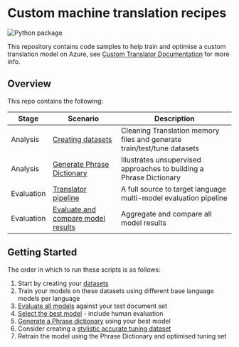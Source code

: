 # Custom machine translation recipes

![Python package](https://github.com/shanepeckham/custom-machine-translation-recipes/workflows/Python%20package/badge.svg?branch=master)

This repository contains code samples to help train and optimise a custom translation model on Azure,
see [Custom Translator Documentation](https://docs.microsoft.com/en-us/azure/cognitive-services/translator/custom-translator/overview)
for more info.

## Overview
This repo contains the following:

| Stage | Scenario | Description |
| -------- | ----------- | ------|
| Analysis | [Creating datasets](Analysis/Translation_Memory_to_datasets.ipynb) | Cleaning Translation memory files and generate train/test/tune datasets
| Analysis | [Generate Phrase Dictionary](Analysis/Phrase_Dictionary/README.md) | Illustrates unsupervised approaches to building a Phrase Dictionary
| Evaluation | [Translator pipeline](Evaluation/README.md) | A full source to target language multi-model evaluation pipeline
| Evaluation | [Evaluate and compare model results](Evaluation/Evaluate_Results.ipynb) | Aggregate and compare all model results

## Getting Started

The order in which to run these scripts is as follows:

1) Start by creating your [datasets](Analysis/Translation_Memory_to_datasets.ipynb)
2) Train your models on these datasets using different base language models per language
3) [Evaluate all models](Evaluation/README.md) against your test document set
4) [Select the best model](Evaluation/Evaluate_Results.ipynb) - include human evaluation
5) [Generate a Phrase dictionary](Analysis/Phrase_Dictionary/README.md) using your best model
6) Consider creating a [stylistic accurate tuning dataset](https://docs.microsoft.com/en-us/azure/cognitive-services/translator/custom-translator/training-and-model#tuning-document-type-for-custom-translator)
7) Retrain the model using the Phrase Dictionary and optimised tuning set